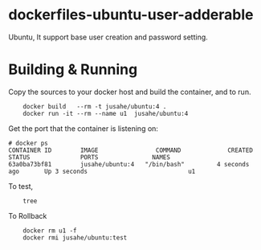 # dockerfiles-ubuntu-user-adderable
Ubuntu, It support base user creation and password setting.

# Building & Running

Copy the sources to your docker host and build the container, and to run.
```
	docker build   --rm -t jusahe/ubuntu:4 .
	docker run -it --rm --name u1  jusahe/ubuntu:4
```
Get the port that the container is listening on:

```
# docker ps
CONTAINER ID        IMAGE                COMMAND             CREATED             STATUS              PORTS               NAMES
63a0ba73bf81        jusahe/ubuntu:4   "/bin/bash"         4 seconds ago       Up 3 seconds                            u1
```

To test,
```
	tree
```
To Rollback
```
    docker rm u1 -f 
    docker rmi jusahe/ubuntu:test
```
